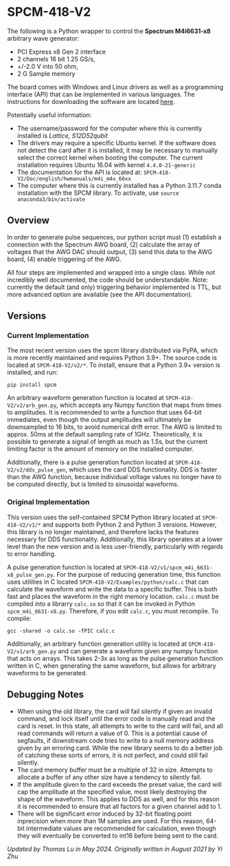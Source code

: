 # SPCM-418-V2

The following is a Python wrapper to control the **Spectrum M4i6631-x8** arbitrary wave generator:
- PCI Express x8 Gen 2 interface
- 2 channels 16 bit 1.25 GS/s,
- +/-2.0 V into 50 ohm,
- 2 G Sample memory

The board comes with Windows and Linux drivers as well as a programming interface (API) that can be implemented in various languages. The instructions for downloading the software are located [here](https://spectrum-instrumentation.com/products/details/M4i6631-x8.php).

Potentially useful information:
- The username/password for the computer where this is currently installed is *Lattice, S12D52qubit*
- The drivers may require a specific Ubuntu kernel. If the software does not detect the card after it is installed, it may be necessary to manually select the correct kernel when booting the computer. The current installation requires Ubuntu 16.04 with kernel `4.4.0-21-generic`
- The documentation for the API is located at: `SPCM-418-V2/Doc/english/hwmanuals/m4i_m4x_66xx`
- The computer where this is currently installed has a Python 3.11.7 conda installation with the SPCM library. To activate, use
`source anaconda3/bin/activate`

## Overview
In order to generate pulse sequences, our python script must (1) establish a connection with the Spectrum AWG board, (2) calculate the array of voltages that the AWG DAC should output, (3) send this data to the AWG board, (4) enable triggering of the AWG.

All four steps are implemented and wrapped into a single class. While not incredibly well documented, the code should be understandable. Note: currently the default (and only) triggering behavior implemented is TTL, but more advanced option are available (see the API documentation).

## Versions
### Current Implementation
The most recent version uses the spcm library distributed via PyPA, which is more recently maintained and requires Python 3.9+. The source code is located at `SPCM-418-V2/v2/*`. To install, ensure that a Python 3.9+ version is installed, and run:

`pip install spcm`

An arbitrary waveform generation function is located at `SPCM-418-V2/v2/arb_gen.py`, which accepts any Numpy function that maps from times to amplitudes. It is recommended to write a function that uses 64-bit immediates, even though the output amplitudes will ultimately be downsampled to 16 bits, to avoid numerical drift error. The AWG is limited to approx. 50ms at the default sampling rate of 1GHz. Theoretically, it is possible to generate a signal of length as much as 1.5s, but the current limiting factor is the amount of memory on the installed computer. 

Additionally, there is a pulse generation function located at `SPCM-418-V2/v2/dds_pulse_gen`, which uses the card DDS functionality. DDS is faster than the AWG function, because individual voltage values no longer have to be computed directly, but is limited to sinusoidal waveforms.
### Original Implementation

This version uses the self-contained SPCM Python library located at `SPCM-418-V2/v1/*` and supports both Python 2 and Python 3 versions. However, this library is no longer maintained, and therefore lacks the features necessary for DDS functionality. Additionally, this library operates at a lower level than the new version and is less user-friendly, particularly with regards to error handling.

A pulse generation function is located at `SPCM-418-V2/v1/spcm_m4i_6631-x8_pulse_gen.py`. For the purpose of reducing generation time, this function uses utilities in C located `SPCM-418-V2/Examples/python/calc.c` that can calculate the waveform and write the data to a specific buffer. This is both fast and places the waveform in the right memory location. `calc.c` must be compiled into a librarry `calc.so` so that it can be invoked in Python `spcm_m4i_6631-x8.py`. Therefore, if you edit `calc.c`, you must recompile. To compile:

`gcc -shared -o calc.so -fPIC calc.c`

Additionally, an arbitrary function generation utility is located at `SPCM-418-V2/v1/arb_gen.py` and can generate a waveform given any numpy function that acts on arrays. This takes 2-3x as long as the pulse generation function written in C, when generating the same waveform, but allows for arbitrary waveforms to be generated.

## Debugging Notes
* When using the old library, the card will fail silently if given an invalid command, and lock itself until the error code is manually read and the card is reset. In this state, all attempts to write to the card will fail, and all read commands will return a value of 0. This is a potential cause of segfaults, if downstream code tries to write to a null memory address given by an erroring card. While the new library seems to do a better job of catching these sorts of errors, it is not perfect, and could still fail silently.
* The card memory buffer must be a multiple of 32 in size. Attempts to allocate a buffer of any other size have a tendency to silently fail.
* If the amplitude given to the card exceeds the preset value, the card will cap the amplitude at the specified value, most likely destroying the shape of the waveform. This applies to DDS as well, and for this reason it is recommended to ensure that all factors for a given channel add to 1.
* There will be significant error induced by 32-bit floating point inprecision when more than 1M samples are used. For this reason, 64-bit intermediate values are recommended for calculation, even though they will eventually be converted to int16 before being sent to the card.

*Updated by Thomas Lu in May 2024. Originally written in August 2021 by Yi Zhu*
